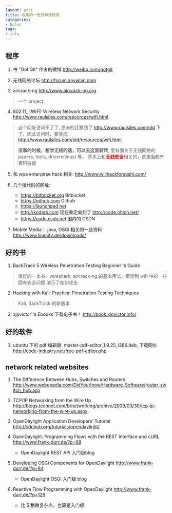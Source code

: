 ```yaml
---
layout: post
title: 收集的一些资料及链接
categories:
- Notes
tags:
- info
---
```


## 程序

1. 书 "Got Git" 作者的微博 <http://weibo.com/gotgit>  

2.  无线网络论坛 <http://forum.anywlan.com>

3. aircrack-ng <http://www.aircrack-ng.org>
> 一个 project

4. 802.11_ (WiFi) Wireless Network Security <http://www.raulsiles.com/resources/wifi.html>
> 这个网址访问不了了, 原来的迁移到了 <http://www.raulsiles.com/old> 下了，因此访问时，要变成
> <http://www.raulsiles.com/old/resources/wifi.html>
>
> **没事的时候，想学无线的话，可以去这里转转**, 里有面关于无线网络的 papers, tools, drivers(linux) 等，
> 基本上和<font color="red">**无线安全**</font>相关的，这里面都有资料链接

5. 和 wpa enterpirse hack 相关: <http://www.willhackforsushi.com/>

6. 几个搜代码的网址:
   - <https://bitbucket.org>  Bitbucket
   - <https://github.com>     Github
   - <https://launchpad.net>  
   - <http://koders.com> 现在重定向到了 <http://code.ohloh.net/>
   - <https://code.csdn.net> 国内的 CSDN


7. Mobile Media： java, OSGi 相关的一些资料 <http://www.linecity.de/downloads/>


## 好的书
1. BackTrack 5 Wireless Penetration Testing Beginner''s Guide
  > 很好的一本书，wireshark, aircrack-ng 的基本用法，牵涉到 wifi 中的一些固有安全问题
  > 演示了如何攻击

2. Hacking with Kali: Practical Penetration Testing Techniques
  > Kali, BackTrack 的新版本

3. xjpvictor''s Ebooks 下载电子书！ <http://book.xjpvictor.info/>

## 好的软件
1. ubuntu 下的 pdf 编辑器: master-pdf-editor_1.9.25_i386.deb, 下载网址<http://code-industry.net/free-pdf-editor.php>


## network related websites
1. The Difference Between Hubs, Switches and Routers <http://www.webopedia.com/DidYouKnow/Hardware_Software/router_switch_hub.asp>

2. TCP/IP Networking from the Wire Up <http://blogs.technet.com/b/networking/archive/2009/03/30/tcp-ip-networking-from-the-wire-up.aspx>

3. OpenDaylight Application Developers’ Tutorial <http://sdnhub.org/tutorials/opendaylight/>

4. OpenDaylight: Programming Flows with the REST Interface and cURL <http://www.frank-durr.de/?p=68>
    - OpenDaylight REST API 入门级blog
   
5. Developing OSGi Components for OpenDaylight <http://www.frank-durr.de/?p=84>
    - OpenDaylight OSGi 入门级 blog
    
6. Reactive Flow Programming with OpenDaylight <http://www.frank-durr.de/?p=126>
    - 比 5 稍微复杂点，也算是入门级


